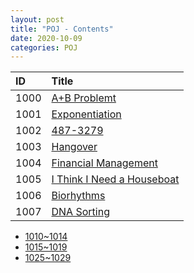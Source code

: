```yaml
---
layout: post
title: "POJ - Contents"
date: 2020-10-09
categories: POJ
---
```


|ID|Title|
|:-|:-|
|1000|[A+B Problemt](https://maxwell-blog.cn/poj/2020/10/27/1000)|
|1001|[Exponentiation](https://maxwell-blog.cn/poj/2020/10/27/1001)|
|1002|[487-3279](https://maxwell-blog.cn/poj/2020/10/27/1002)|
|1003|[Hangover](https://maxwell-blog.cn/poj/2020/10/27/1003)|
|1004|[Financial Management](https://maxwell-blog.cn/poj/2020/10/27/1004)|
|1005|[I Think I Need a Houseboat](https://maxwell-blog.cn/poj/2020/10/27/1005)|
|1006|[Biorhythms](https://maxwell-blog.cn/poj/2020/10/27/1006)|
|1007|[DNA Sorting](https://maxwell-blog.cn/poj/2020/10/27/1007)


* [1010~1014](https://maxwell-blog.cn/poj/2020/10/09/1010.html)
* [1015~1019](https://maxwell-blog.cn/poj/2020/10/09/1015.html)
* [1025~1029](https://maxwell-blog.cn/poj/2020/10/09/1025.html)

